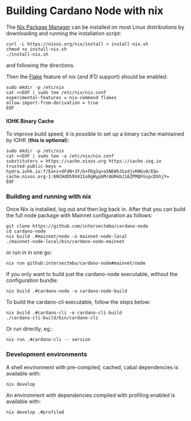 # Building Cardano Node with nix

The [Nix Package Manager][nix] can be installed on most Linux distributions by downloading and
running the installation script:
```
curl -L https://nixos.org/nix/install > install-nix.sh
chmod +x install-nix.sh
./install-nix.sh
```
and following the directions.

Then the [Flake][flake] feature of nix (and IFD support) should be enabled:
```
sudo mkdir -p /etc/nix
cat <<EOF | sudo tee /etc/nix/nix.conf
experimental-features = nix-command flakes
allow-import-from-derivation = true
EOF
```

#### IOHK Binary Cache

To improve build speed, it is possible to set up a binary cache maintained by IOHK (**this is
optional**):
```
sudo mkdir -p /etc/nix
cat <<EOF | sudo tee -a /etc/nix/nix.conf
substituters = https://cache.nixos.org https://cache.iog.io
trusted-public-keys = hydra.iohk.io:f/Ea+s+dFdN+3Y/G+FDgSq+a5NEWhJGzdjvKNGv0/EQ= cache.nixos.org-1:6NCHdD59X431o0gWypbMrAURkbJ16ZPMQFGspcDShjY=
EOF
```

### Building and running with nix

Once Nix is installed, log out and then log back in.
After that you can build the full node package with Mainnet configuration as follows:
```
git clone https://github.com/intersectmbo/cardano-node
cd cardano-node
nix build .#mainnet/node -o mainnet-node-local
./mainnet-node-local/bin/cardano-node-mainnet
```
or run in in one go:
```
nix run github:intersectmbo/cardano-node#mainnet/node
```

If you only want to build just the cardano-node executable, without the configuration bundle:
```
nix build .#cardano-node -o cardano-node-build
```
To build the cardano-cli executable, follow the steps below:
```
nix build .#cardano-cli -o cardano-cli-build
./cardano-cli-build/bin/cardano-cli
```
Or run directly, eg.:
```
nix run .#cardano-cli -- version
```

### Development environments

A shell environment with pre-compiled, cached, cabal dependencies is available with:
```
nix develop
```
An environment with dependencies compiled with profiling enabled is available with:
```
nix develop .#profiled
```

[nix]: https://nixos.org/nix/
[flake]: https://nixos.wiki/wiki/Flakes

